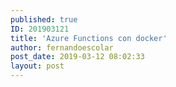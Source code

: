 ```yaml
---
published: true
ID: 201903121
title: 'Azure Functions con docker'
author: fernandoescolar
post_date: 2019-03-12 08:02:33
layout: post
---
```

